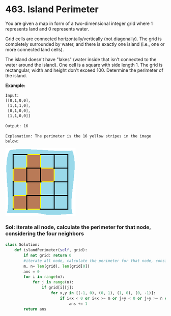 # 463. Island Perimeter

You are given a map in form of a two-dimensional integer grid where 1 represents land and 0 represents water.

Grid cells are connected horizontally/vertically \(not diagonally\). The grid is completely surrounded by water, and there is exactly one island \(i.e., one or more connected land cells\).

The island doesn't have "lakes" \(water inside that isn't connected to the water around the island\). One cell is a square with side length 1. The grid is rectangular, width and height don't exceed 100. Determine the perimeter of the island.

**Example:**

```text
Input:
[[0,1,0,0],
 [1,1,1,0],
 [0,1,0,0],
 [1,1,0,0]]

Output: 16

Explanation: The perimeter is the 16 yellow stripes in the image below:
```

![](../.gitbook/assets/image%20%2831%29.png)

### Sol: iterate all node, calculate the perimeter for that node, considering the four neighbors

```python
class Solution:
    def islandPerimeter(self, grid):
        if not grid: return 0
        #iterate all node, calculate the perimeter for that node, considering the four neighbor       
        m, n= len(grid), len(grid[0])  
        ans = 0
        for i in range(m):
            for j in range(n):
                if grid[i][j]:
                    for x,y in [(-1, 0), (0, 1), (1, 0), (0, -1)]:
                        if i+x < 0 or i+x >= m or j+y < 0 or j+y >= n or grid[i+x][j+y] == 0:
                            ans += 1
        return ans
```

